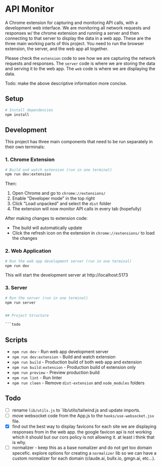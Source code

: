 # API Monitor

A Chrome extension for capturing and monitoring API calls, with a development web interface. We are monitoring all network requests and responses w/ the chrome extension and running a server and then connecting to that server to display the data in a web app. These are the three main working parts of this project. You need to run the browser extension, the server, and the web app all together.

Please check the `extension` code to see how we are capturing the network requests and responses. The `server` code is where we are storing the data and serving it to the web app. The `web` code is where we are displaying the data.

Todo: make the above descriptive information more concise.

## Setup

```bash
# Install dependencies
npm install
```

## Development

This project has three main components that need to be run separately in their own terminals:

### 1. Chrome Extension

```bash
# Build and watch extension (run in one terminal)
npm run dev:extension
```

Then:

1. Open Chrome and go to `chrome://extensions/`
2. Enable "Developer mode" in the top right
3. Click "Load unpacked" and select the `dist` folder
4. The extension will now monitor API calls in every tab (hopefully)

After making changes to extension code:

- The build will automatically update
- Click the refresh icon on the extension in `chrome://extensions/` to load the changes

### 2. Web Application

```bash
# Run the web app development server (run in one terminal)
npm run dev
```

This will start the development server at http://localhost:5173

### 3. Server

````bash
# Run the server (run in one terminal)
npm run server


## Project Structure

```todo
````

## Scripts

- `npm run dev` - Run web app development server
- `npm run dev:extension` - Build and watch extension
- `npm run build` - Production build of both web app and extension
- `npm run build:extension` - Production build of extension only
- `npm run preview` - Preview production build
- `npm run lint` - Run linter
- `npm run cleen` - Remove `dist-extension` and `node_modules` folders

## Todo

- [ ] rename `lib/utils.js` to `lib/utils/tailwind.js and update imports.
- [ ] move websocket code from the App.js to the `hooks/use-websocket.jsx` file.
- [x] find out the best way to display favicons for each site we are displaying responses from in the web app. the google favicon api is not working which it should but our cors policy is not allowing it. at least i think that is why.
- [ ] normalizer - keep this as a base nomalizer and do not get too domain specefic. explore options for creating a `normalizer` lib so we can have a custom normalizer for each domain (claude.ai, bullx.io, gmgn.ai, etc...).
